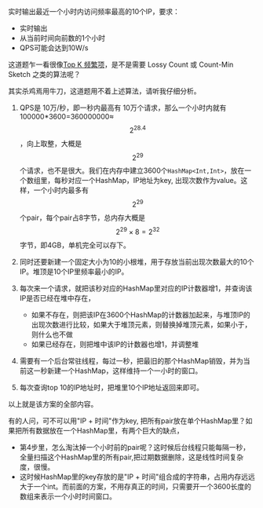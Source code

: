 实时输出最近一个小时内访问频率最高的10个IP，要求：

* 实时输出
* 从当前时间向前数的1个小时
* QPS可能会达到10W/s


这道题乍一看很像[Top K 频繁项](bigdata/heavy-hitters.md)，是不是需要 Lossy Count 或 Count-Min Sketch 之类的算法呢？

其实杀鸡焉用牛刀，这道题用不着上述算法，请听我仔细分析。

1. QPS是 10万/秒，即一秒内最高有 10万个请求，那么一个小时内就有 100000*3600=360000000≈$$2^{28.4}$$，向上取整，大概是 $$2^{29}$$个请求，也不是很大。我们在内存中建立3600个`HashMap<Int,Int>`，放在一个数组里，每秒对应一个HashMap，IP地址为key, 出现次数作为value。这样，一个小时内最多有$$2^{29}$$个pair，每个pair占8字节，总内存大概是 $$2^{29} \times 8=2^{32}$$字节，即4GB，单机完全可以存下。
2. 同时还要新建一个固定大小为10的小根堆，用于存放当前出现次数最大的10个IP。堆顶是10个IP里频率最小的IP。
3. 每次来一个请求，就把该秒对应的HashMap里对应的IP计数器增1，并查询该IP是否已经在堆中存在，

    * 如果不存在，则把该IP在3600个HashMap的计数器加起来，与堆顶IP的出现次数进行比较，如果大于堆顶元素，则替换掉堆顶元素，如果小于，则什么也不做
    * 如果已经存在，则把堆中该IP的计数器也增1，并调整堆

4. 需要有一个后台常驻线程，每过一秒，把最旧的那个HashMap销毁，并为当前这一秒新建一个HashMap，这样维持一个一小时的窗口。
5. 每次查询top 10的IP地址时，把堆里10个IP地址返回来即可。

以上就是该方案的全部内容。

有的人问，可不可以用"IP + 时间"作为key, 把所有pair放在单个HashMap里？如果把所有数据放在一个HashMap里，有两个巨大的缺点，

* 第4步里，怎么淘汰掉一个小时前的pair呢？这时候后台线程只能每隔一秒，全量扫描这个HashMap里的所有pair,把过期数据删除，这是线性时间复杂度，很慢。
* 这时候HashMap里的key存放的是"IP + 时间"组合成的字符串，占用内存远远大于一个int。而前面的方案，不用存真正的时间，只需要开一个3600长度的数组来表示一个小时时间窗口。
